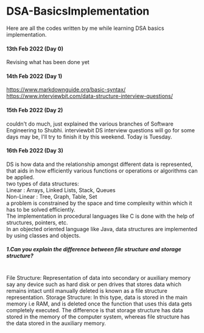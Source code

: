 # DSA-BasicsImplementation
Here are all the codes written by me while learning DSA basics implementation.<br>
#### 13th Feb 2022 (Day 0)<br>
Revising what has been done yet<br>
#### 14th Feb 2022 (Day 1)<br>
<https://www.markdownguide.org/basic-syntax/> <br>
<https://www.interviewbit.com/data-structure-interview-questions/> <br>
#### 15th Feb 2022 (Day 2) <br>
couldn't do much, just explained the various branches of Software Engineering to Shubhi.
interviewbit DS interview questions will go for some days may be, I'll try to finish it by this weekend. Today is Tuesday.
<br>
#### 16th Feb 2022 (Day 3) <br>
DS is how data and the relationship amongst different data is represented, that aids in how efficiently various functions or operations or algorithms can be applied.
<br>
two types of data structures:
<br>
Linear : Arrays, Linked Lists, Stack, Queues
<br>
Non-Linear : Tree, Graph, Table, Set
<br>
a problem is constrained by the space and time complexity within which it has to be solved efficiently.
<br>
The implementation in procedural languages like C is done with the help of structures, pointers, etc.
<br>
In an objected oriented language like Java, data structures are implemented by using classes and objects.
<br>
##### 1.Can you explain the difference between file structure and storage structure?
<br>
File Structure: Representation of data into secondary or auxiliary memory say any device such as hard disk or pen drives that stores data which remains intact until manually deleted is known as a file structure representation.
Storage Structure: In this type, data is stored in the main memory i.e RAM, and is deleted once the function that uses this data gets completely executed.
The difference is that storage structure has data stored in the memory of the computer system, whereas file structure has the data stored in the auxiliary memory.
<br>
